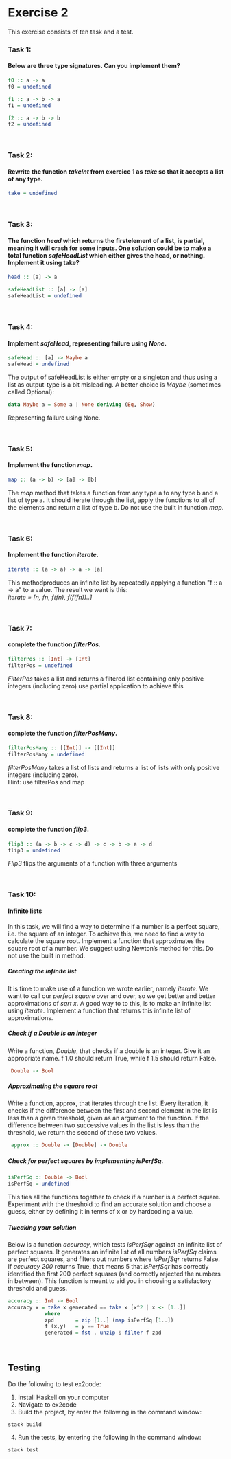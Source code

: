 # Exercise 2 
This exercise consists of ten task and a test.


### Task 1:
#### Below are three type signatures. Can you implement them? 


```haskell
f0 :: a -> a
f0 = undefined
```

```haskell
f1 :: a -> b -> a
f1 = undefined
```
```haskell
f2 :: a -> b -> b
f2 = undefined
```
<br>

### Task 2:
#### Rewrite the function _takeInt_ from exercice 1 as _take_ so that it accepts a list of any type.
```haskell
take = undefined
```
<br>

### Task 3:
####  The function _head_ which returns the firstelement of a list, is partial, meaning it will crash for some inputs.  One solution could be to make a total function _safeHeadList_ which either gives the head, or nothing. Implement it using take?
```Haskell
head :: [a] -> a 
```

```haskell
safeHeadList :: [a] -> [a]
safeHeadList = undefined
```
<br>

### Task 4:
#### Implement _safeHead_, representing failure using _None_.
```haskell
safeHead :: [a] -> Maybe a
safeHead = undefined
```
The output of safeHeadList is either empty or a singleton and thus using a list as output-type is a bit misleading. A better choice is _Maybe_ (sometimes called Optional):
```Haskell
data Maybe a = Some a | None deriving (Eq, Show)
```
Representing failure using None.

<br>

### Task 5:
#### Implement the function _map_.
```haskell
map :: (a -> b) -> [a] -> [b]
```
The _map_ method that takes a function from any type a to any type b and a list of type a. It should iterate through the list, apply the functions to all of the elements and return a list of type b. Do not use the built in function _map_.

<br>

### Task 6:
#### Implement the function _iterate_.
```haskell
iterate :: (a -> a) -> a -> [a]
```
This methodproduces an infinite list by repeatedly applying a function "f :: a -> a" to a value. The result we want is this:
<br>
_iterate = [n, fn, f(fn), f(f(fn))..]_

<br>

### Task 7:
#### complete the function _filterPos_.
```haskell
filterPos :: [Int] -> [Int]
filterPos = undefined
```
_FilterPos_ takes a list and returns a filtered list containing only positive integers (including zero) use partial application to achieve this

<br>

### Task 8:
#### complete the function _filterPosMany_.
```haskell
filterPosMany :: [[Int]] -> [[Int]]
filterPosMany = undefined
```
_filterPosMany_ takes a list of lists and returns a list of lists with only positive integers (including zero). <br>
Hint: use filterPos and map

<br>

### Task 9:
#### complete the function _flip3_.
```haskell
flip3 :: (a -> b -> c -> d) -> c -> b -> a -> d
flip3 = undefined
```
_Flip3_ flips the arguments of a function with three arguments


<br>

### Task 10:
#### Infinite lists
In this task, we will find a way to determine if a number is a perfect square, i.e. the square of an integer. To achieve this, we need to find a way to calculate the square root. Implement a function that approximates the square root of a number. We suggest using Newton’s method for this. Do not use the built in method.

##### Creating the infinite list
It is time to make use of a function we wrote earlier, namely _iterate_. We want to call our _perfect square_ over and over, so we get better and better approximations of *sqrt x*. A good way to to this, is to make an infinite list using _iterate_. Implement a function that returns this infinite list of approximations.

##### Check if a Double is an integer
Write a function, _Double_, that checks if a double is an integer. Give it an appropriate name. f 1.0 should return True, while f 1.5 should return False.
```Haskell
 Double -> Bool
 ```
##### Approximating the square root
Write a function, approx, that iterates through the list. Every iteration, it checks if the difference between the first and second element in the list is less than a given threshold, given as an argument to the function. If the difference between two successive values in the list is less than the threshold, we return the second of these two values.

```Haskell
 approx :: Double -> [Double] -> Double
 ```

##### Check for perfect squares by implementing _isPerfSq_.
```haskell
isPerfSq :: Double -> Bool
isPerfSq = undefined
```
This ties all the functions together to check if a number is a perfect square. Experiment with the threshold to find an accurate solution and choose a guess, either by defining it in terms of x or by hardcoding a value.

##### Tweaking your solution
Below is a function _accuracy_, which tests _isPerfSqr_ against an infinite list of perfect squares. It generates an infinite list
of all numbers _isPerfSq_ claims are perfect squares, and filters out numbers where _isPerfSqr_ returns False. If _accuracy 200_ returns True, that means 5 that _isPerfSqr_ has correctly identified the first 200 perfect squares (and correctly rejected the numbers in between). This function is meant to aid you in choosing a satisfactory threshold and guess.

```Haskell
accuracy :: Int -> Bool
accuracy x = take x generated == take x [x^2 | x <- [1..]]
            where
            zpd       = zip [1..] (map isPerfSq [1..])
            f (x,y)   = y == True
            generated = fst . unzip $ filter f zpd
```
<br>

## Testing
Do the following to test ex2code:

1. Install Haskell on your computer
2. Navigate to ex2code
3. Build the project, by enter the following in the command window:
```
stack build
```
4. Run the tests, by entering the following in the command window:
```
stack test
```

